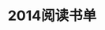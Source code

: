 ---
layout: book
title: 2014阅读书单
category: 读书
keywords: 阅读,书单,2014
books: 
    - title: Hadoop技术内幕：深入解析Hadoop Common和HDFS架构设计与实现原理
      status: 在读
      author: 蔡斌，陈湘萍 
      publisher: 机械工业出版社
      language: 中文
      link: http://book.douban.com/subject/24294210/
      cover: /public/upload/book/Hadoop_Tech_Deep_HDFS.jpg
      description:
    - title: Hadoop技术内幕：深入解析MapReduce架构设计与实现
      status: 在读
      author: 董西成 
      publisher: 机械工业出版社
      language: 中文
      link: http://book.douban.com/subject/24375031/
      cover: /public/upload/book/Hadoop_Tech_Deep_MR.jpg
      description:
    - title: Hadoop技术内幕：深入解析YARN架构设计与实现原理
      status: 在读
      author: 董西成 
      publisher: 机械工业出版社
      language: 中文
      link: http://book.douban.com/subject/25774649/
      cover: /public/upload/book/Hadoop_Tech_Deep_YARN.jpg
      description:
---